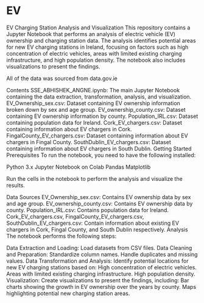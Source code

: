 # EV

EV Charging Station Analysis and Visualization
This repository contains a Jupyter Notebook that performs an analysis of electric vehicle (EV) ownership and charging station data. The analysis identifies potential areas for new EV charging stations in Ireland, focusing on factors such as high concentration of electric vehicles, areas with limited existing charging infrastructure, and high population density. The notebook also includes visualizations to present the findings.

All of the data was sourced from data.gov.ie

Contents
SSE_ABHISHEK_ANGNE.ipynb: The main Jupyter Notebook containing the data extraction, transformation, analysis, and visualization.
EV_Ownership_sex.csv: Dataset containing EV ownership information broken down by sex and age group.
EV_ownership_county.csv: Dataset containing EV ownership information by county.
Population_IRL.csv: Dataset containing population data for Ireland.
Cork_EV_chargers.csv: Dataset containing information about EV chargers in Cork.
FingalCounty_EV_chargers.csv: Dataset containing information about EV chargers in Fingal County.
SouthDublin_EV_chargers.csv: Dataset containing information about EV chargers in South Dublin.
Getting Started
Prerequisites
To run the notebook, you need to have the following installed:

Python 3.x
Jupyter Notebook on Colab
Pandas
Matplotlib

Run the cells in the notebook to perform the analysis and visualize the results.

Data Sources
EV_Ownership_sex.csv: Contains EV ownership data by sex and age group.
EV_ownership_county.csv: Contains EV ownership data by county.
Population_IRL.csv: Contains population data for Ireland.
Cork_EV_chargers.csv, FingalCounty_EV_chargers.csv, SouthDublin_EV_chargers.csv: Contain information about existing EV chargers in Cork, Fingal County, and South Dublin respectively.
Analysis
The notebook performs the following steps:

Data Extraction and Loading:
Load datasets from CSV files.
Data Cleaning and Preparation:
Standardize column names.
Handle duplicates and missing values.
Data Transformation and Analysis:
Identify potential locations for new EV charging stations based on:
High concentration of electric vehicles.
Areas with limited existing charging infrastructure.
High population density.
Visualization:
Create visualizations to present the findings, including:
Bar charts showing the growth in EV ownership over the years by county.
Maps highlighting potential new charging station areas.
